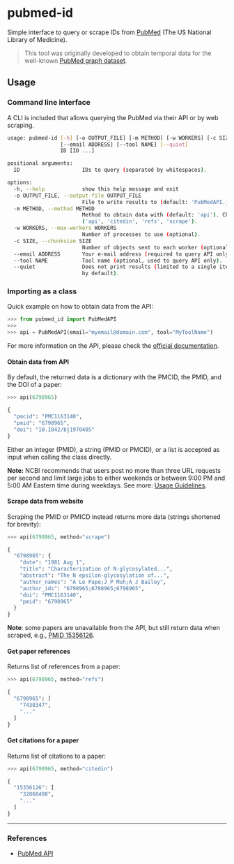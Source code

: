 # pubmed-id

Simple interface to query or scrape IDs from [PubMed](https://pubmed.ncbi.nlm.nih.gov/) (The US National Library of Medicine).

> This tool was originally developed to obtain temporal data for the well-known [PubMed graph dataset](https://github.com/nelsonaloysio/pubmed-temporal).

## Usage

### Command line interface

A CLI is included that allows querying the PubMed via their API or by web scraping.

```bash
usage: pubmed-id [-h] [-o OUTPUT_FILE] [-m METHOD] [-w WORKERS] [-c SIZE]
                 [--email ADDRESS] [--tool NAME] [--quiet]
                 ID [ID ...]

positional arguments:
  ID                    IDs to query (separated by whitespaces).

options:
  -h, --help            show this help message and exit
  -o OUTPUT_FILE, --output-file OUTPUT_FILE
                        File to write results to (default: 'PubMedAPI.json').
  -m METHOD, --method METHOD
                        Method to obtain data with (default: 'api'). Choices:
                        ('api', 'citedin', 'refs', 'scrape').
  -w WORKERS, --max-workers WORKERS
                        Number of processes to use (optional).
  -c SIZE, --chunksize SIZE
                        Number of objects sent to each worker (optional).
  --email ADDRESS       Your e-mail address (required to query API only).
  --tool NAME           Tool name (optional, used to query API only).
  --quiet               Does not print results (limited to a single item only
                        by default).
```

### Importing as a class

Quick example on how to obtain data from the API:

```python
>>> from pubmed_id import PubMedAPI
>>>
>>> api = PubMedAPI(email="myemail@domain.com", tool="MyToolName")
```

For more information on the API, please check the [official documentation](https://www.ncbi.nlm.nih.gov/home/develop/api/).


#### Obtain data from API

By default, the returned data is a dictionary with the PMCID, the PMID, and the DOI of a paper:

```python
>>> api(6798965)

{
  "pmcid": "PMC1163140",
  "pmid": "6798965",
  "doi": "10.1042/bj1970405"
}
```

Either an integer (PMID), a string (PMID or PMCID), or a list is accepted as input when calling the class directly.

**Note:** NCBI recommends that users post no more than three URL requests per second and limit large jobs to either weekends or between 9:00 PM and 5:00 AM Eastern time during weekdays. See more: [Usage Guidelines](https://www.ncbi.nlm.nih.gov/books/NBK25497/#chapter2.Usage_Guidelines_and_Requiremen).

#### Scrape data from website

Scraping the PMID or PMICD instead returns more data (strings shortened for brevity):

```python
>>> api(6798965, method="scrape")

{
  "6798965": {
    "date": "1981 Aug 1",
    "title": "Characterization of N-glycosylated...",
    "abstract": "The N epsilon-glycosylation of...",
    "author_names": "A Le Pape;J P Muh;A J Bailey",
    "author_ids": "6798965;6798965;6798965",
    "doi": "PMC1163140",
    "pmid": "6798965"
  }
}
```

**Note**: some papers are unavailable from the API, but still return data when scraped, e.g., [PMID 15356126](https://pubmed.ncbi.nlm.nih.gov/15356126/).

#### Get paper references

Returns list of references from a paper:

```python
>>> api(6798965, method="refs")

{
  "6798965": [
    "7430347",
    "..."
  ]
}
```

#### Get citations for a paper

Returns list of citations to a paper:

```python
>>> api(6798965, method="citedin")

{
  "15356126": [
    "32868408",
    "..."
  ]
}
```

___

### References

* [PubMed API](https://www.ncbi.nlm.nih.gov/home/develop/api/)

